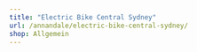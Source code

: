 ```yaml
---
title: "Electric Bike Central Sydney"
url: /annandale/electric-bike-central-sydney/
shop: Allgemein
---
```

